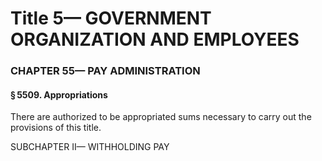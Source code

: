 
# Title 5— GOVERNMENT ORGANIZATION AND EMPLOYEES
### CHAPTER 55— PAY ADMINISTRATION
#### § 5509. Appropriations

There are authorized to be appropriated sums necessary to carry out the provisions of this title.

SUBCHAPTER II— WITHHOLDING PAY
